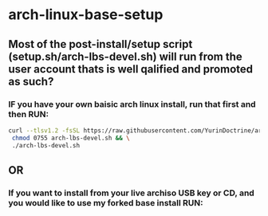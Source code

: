 # arch-linux-base-setup

## **Most of the post-install/setup script (setup.sh/arch-lbs-devel.sh) will run from the user account thats is well qalified and promoted as such?**

### IF you have your own baisic arch linux install, run that first and then RUN:

```sh
curl --tlsv1.2 -fsSL https://raw.githubusercontent.com/YurinDoctrine/arch-linux-base-setup/main/arch-linux-base-setup.sh >arch-lbs-devel.sh && \
 chmod 0755 arch-lbs-devel.sh && \
 ./arch-lbs-devel.sh

```

## **OR**

### If you want to install from your live archiso USB key or CD, and you would like to use my forked base install RUN:

```

```

